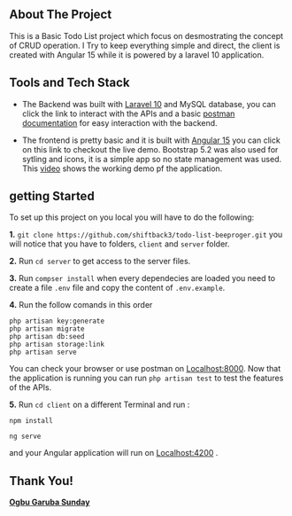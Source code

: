 ## About The Project
This is a Basic Todo List project which focus on desmostrating the concept of CRUD operation.
I Try to keep everything simple and direct, the client is created with Angular 15 while it is powered by a laravel 10 application.

## Tools and Tech Stack
- The Backend was built with [Laravel 10](https://demo-api.simplensmart.com/api) and MySQL database, you can click the link to interact with the APIs and a basic [postman documentation](https://documenter.getpostman.com/view/9683241/2s93JqRjVH) for easy interaction with the backend.

- The frontend is pretty basic and it is built with [Angular 15](https://todo-app.simplensmart.com/list) you can click on this link to checkout the live demo. Bootstrap 5.2 was also used for sytling and icons, it is a simple app so no state management was used.
This [video](https://www.loom.com/share/e25af651a57f4b47b0bf420269aa0245) shows the working demo pf the application.

## getting Started

To set up this project on you local you will have to do the following:

**1.** `git clone https://github.com/shiftback3/todo-list-beeproger.git` you will notice that you have to folders, `client` and `server` folder.

**2.** Run `cd server` to get access to the server files.

**3.** Run `compser install` when every dependecies are loaded you need to create a file `.env` file and copy the content of `.env.example`.

**4.** Run the follow comands in this order 
```
php artisan key:generate
php artisan migrate
php artisan db:seed
php artisan storage:link
php artisan serve
```
You can check your browser or use postman on [Localhost:8000](http://localhost:8000).
Now that the application is running you can run `php artisan test` to test the features of the APIs.

**5.** Run `cd client` on a different Terminal and run :
```
npm install

ng serve
```
and your Angular application will run on [Localhost:4200](http://localhost:4200) .

## Thank You!
**[Ogbu Garuba Sunday](https://ogbugarubasunday.surge.sh/)**

